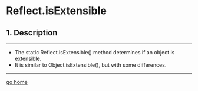 # Reflect.isExtensible

## 1. Description

---

- The static Reflect.isExtensible() method determines if an object is extensible.
- It is similar to Object.isExtensible(), but with some differences.

---

[go home](../Reflect.md)
